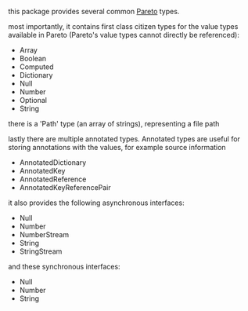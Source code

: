 this package provides several common [Pareto](https://github.com/corno/pareto-documentation) types.

most importantly, it contains first class citizen types for the value types available in Pareto (Pareto's value types cannot directly be referenced):
- Array
- Boolean
- Computed
- Dictionary
- Null
- Number
- Optional
- String

there is a 'Path' type (an array of strings), representing a file path

lastly there are multiple annotated types. Annotated types are useful for storing annotations with the values, for example source information
- AnnotatedDictionary
- AnnotatedKey
- AnnotatedReference
- AnnotatedKeyReferencePair

it also provides the following asynchronous interfaces:
- Null
- Number
- NumberStream
- String
- StringStream

and these synchronous interfaces:
- Null
- Number
- String
